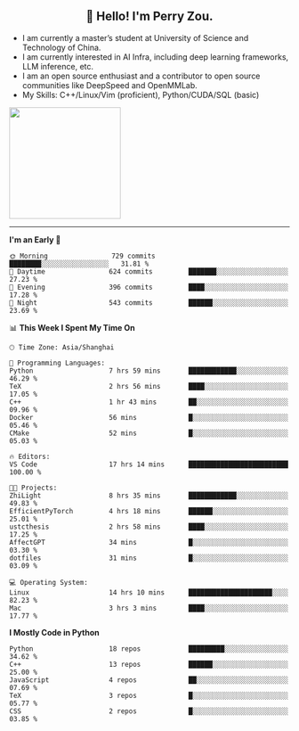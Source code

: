 <h2 align="center">👋 Hello! I'm Perry Zou.</h2>

- I am currently a master’s student at University of Science and Technology of China.
- I am currently interested in AI Infra, including deep learning frameworks, LLM inference, etc.
- I am an open source enthusiast and a contributor to open source communities like DeepSpeed and OpenMMLab.
- My Skills: C++/Linux/Vim (proficient), Python/CUDA/SQL (basic)

<img height=200 align="center" src="https://github-readme-stats.vercel.app/api?username=zonepg" />

-------

<!--START_SECTION:waka-->
**I'm an Early 🐤** 

```text
🌞 Morning                729 commits         ████████░░░░░░░░░░░░░░░░░   31.81 % 
🌆 Daytime                624 commits         ███████░░░░░░░░░░░░░░░░░░   27.23 % 
🌃 Evening                396 commits         ████░░░░░░░░░░░░░░░░░░░░░   17.28 % 
🌙 Night                  543 commits         ██████░░░░░░░░░░░░░░░░░░░   23.69 % 
```


📊 **This Week I Spent My Time On** 

```text
🕑︎ Time Zone: Asia/Shanghai

💬 Programming Languages: 
Python                   7 hrs 59 mins       ████████████░░░░░░░░░░░░░   46.29 % 
TeX                      2 hrs 56 mins       ████░░░░░░░░░░░░░░░░░░░░░   17.05 % 
C++                      1 hr 43 mins        ██░░░░░░░░░░░░░░░░░░░░░░░   09.96 % 
Docker                   56 mins             █░░░░░░░░░░░░░░░░░░░░░░░░   05.46 % 
CMake                    52 mins             █░░░░░░░░░░░░░░░░░░░░░░░░   05.03 % 

🔥 Editors: 
VS Code                  17 hrs 14 mins      █████████████████████████   100.00 % 

🐱‍💻 Projects: 
ZhiLight                 8 hrs 35 mins       ████████████░░░░░░░░░░░░░   49.83 % 
EfficientPyTorch         4 hrs 18 mins       ██████░░░░░░░░░░░░░░░░░░░   25.01 % 
ustcthesis               2 hrs 58 mins       ████░░░░░░░░░░░░░░░░░░░░░   17.25 % 
AffectGPT                34 mins             █░░░░░░░░░░░░░░░░░░░░░░░░   03.30 % 
dotfiles                 31 mins             █░░░░░░░░░░░░░░░░░░░░░░░░   03.09 % 

💻 Operating System: 
Linux                    14 hrs 10 mins      █████████████████████░░░░   82.23 % 
Mac                      3 hrs 3 mins        ████░░░░░░░░░░░░░░░░░░░░░   17.77 % 
```

**I Mostly Code in Python** 

```text
Python                   18 repos            █████████░░░░░░░░░░░░░░░░   34.62 % 
C++                      13 repos            ██████░░░░░░░░░░░░░░░░░░░   25.00 % 
JavaScript               4 repos             ██░░░░░░░░░░░░░░░░░░░░░░░   07.69 % 
TeX                      3 repos             █░░░░░░░░░░░░░░░░░░░░░░░░   05.77 % 
CSS                      2 repos             █░░░░░░░░░░░░░░░░░░░░░░░░   03.85 % 
```




<!--END_SECTION:waka-->
